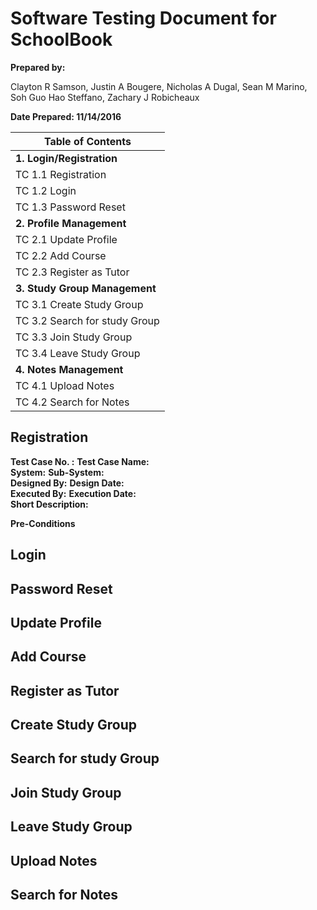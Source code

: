 # Software Testing Document for SchoolBook

**Prepared by:** 

Clayton R Samson, Justin A Bougere, Nicholas A Dugal, Sean M Marino, Soh Guo Hao Steffano, Zachary J Robicheaux

**Date Prepared: 11/14/2016**


| Table of Contents         |
| --- |
| **1. Login/Registration** |
|      TC 1.1        Registration       |
|      TC 1.2        Login        |
|      TC 1.3        Password Reset        |
| **2. Profile Management** |
|      TC 2.1        Update Profile        |
|      TC 2.2        Add Course        |
|      TC 2.3        Register as Tutor        |
| **3. Study Group Management** |
|      TC 3.1        Create Study Group         |
|      TC 3.2        Search for study Group        |
|      TC 3.3        Join Study Group        |
|      TC 3.4        Leave Study Group        |
| **4. Notes Management** |
|      TC 4.1        Upload Notes        |
|      TC 4.2        Search for Notes        |

## Registration
**Test Case No. :**                          **Test Case Name:**            <br/>
**System:**                                  **Sub-System:**                 <br/>
**Designed By:**                              **Design Date:**                 <br/>
**Executed By:**                            **Execution Date:**                 <br/>
**Short Description:** <br/>

**Pre-Conditions**

## Login


## Password Reset


## Update Profile


## Add Course


## Register as Tutor


## Create Study Group



## Search for study Group  



## Join Study Group



## Leave Study Group



## Upload Notes



## Search for Notes
